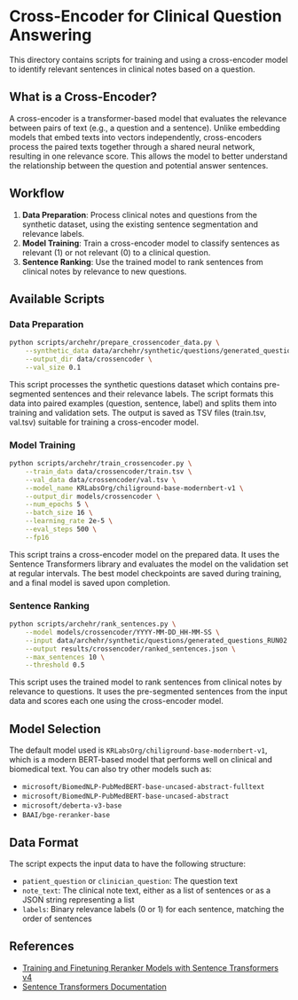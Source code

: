 # Cross-Encoder for Clinical Question Answering

This directory contains scripts for training and using a cross-encoder model to identify relevant sentences in clinical notes based on a question.

## What is a Cross-Encoder?

A cross-encoder is a transformer-based model that evaluates the relevance between pairs of text (e.g., a question and a sentence). Unlike embedding models that embed texts into vectors independently, cross-encoders process the paired texts together through a shared neural network, resulting in one relevance score. This allows the model to better understand the relationship between the question and potential answer sentences.

## Workflow

1. **Data Preparation**: Process clinical notes and questions from the synthetic dataset, using the existing sentence segmentation and relevance labels.
2. **Model Training**: Train a cross-encoder model to classify sentences as relevant (1) or not relevant (0) to a clinical question.
3. **Sentence Ranking**: Use the trained model to rank sentences from clinical notes by relevance to new questions.

## Available Scripts

### Data Preparation

```bash
python scripts/archehr/prepare_crossencoder_data.py \
    --synthetic_data data/archehr/synthetic/questions/generated_questions_RUN02.csv \
    --output_dir data/crossencoder \
    --val_size 0.1
```

This script processes the synthetic questions dataset which contains pre-segmented sentences and their relevance labels. The script formats this data into paired examples (question, sentence, label) and splits them into training and validation sets. The output is saved as TSV files (train.tsv, val.tsv) suitable for training a cross-encoder model.

### Model Training

```bash
python scripts/archehr/train_crossencoder.py \
    --train_data data/crossencoder/train.tsv \
    --val_data data/crossencoder/val.tsv \
    --model_name KRLabsOrg/chiliground-base-modernbert-v1 \
    --output_dir models/crossencoder \
    --num_epochs 5 \
    --batch_size 16 \
    --learning_rate 2e-5 \
    --eval_steps 500 \
    --fp16
```

This script trains a cross-encoder model on the prepared data. It uses the Sentence Transformers library and evaluates the model on the validation set at regular intervals. The best model checkpoints are saved during training, and a final model is saved upon completion.

### Sentence Ranking

```bash
python scripts/archehr/rank_sentences.py \
    --model models/crossencoder/YYYY-MM-DD_HH-MM-SS \
    --input data/archehr/synthetic/questions/generated_questions_RUN02.csv \
    --output results/crossencoder/ranked_sentences.json \
    --max_sentences 10 \
    --threshold 0.5
```

This script uses the trained model to rank sentences from clinical notes by relevance to questions. It uses the pre-segmented sentences from the input data and scores each one using the cross-encoder model.

## Model Selection

The default model used is `KRLabsOrg/chiliground-base-modernbert-v1`, which is a modern BERT-based model that performs well on clinical and biomedical text. You can also try other models such as:

- `microsoft/BiomedNLP-PubMedBERT-base-uncased-abstract-fulltext`
- `microsoft/BiomedNLP-PubMedBERT-base-uncased-abstract`
- `microsoft/deberta-v3-base`
- `BAAI/bge-reranker-base`

## Data Format

The script expects the input data to have the following structure:
- `patient_question` or `clinician_question`: The question text
- `note_text`: The clinical note text, either as a list of sentences or as a JSON string representing a list
- `labels`: Binary relevance labels (0 or 1) for each sentence, matching the order of sentences

## References

- [Training and Finetuning Reranker Models with Sentence Transformers v4](https://huggingface.co/blog/train-reranker)
- [Sentence Transformers Documentation](https://www.sbert.net/) 